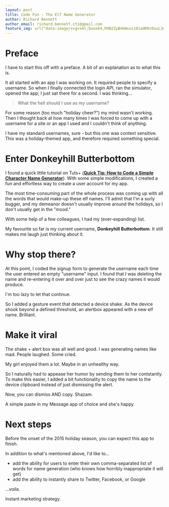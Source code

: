 ```yaml
---
layout: post
title: Code Fun - The Elf Name Generator
author: Richard Bennett
author_email: richard.bennett.cti@gmail.com
feature_img: url("data:image/svg+xml;base64,PHN2ZyB4bWxucz0iaHR0cDovL3d3dy53My5vcmcvMjAwMC9zdmciIHdpZHRoPSI4IiBoZWlnaHQ9IjgiPjxwYXRoIGQ9Ik0tMiAxMEwxMCAtMlpNMTAgNkw2IDEwWk0tMiAyTDIgLTIiIHN0cm9rZT0iI2ZmZiIgc3Ryb2tlLXdpZHRoPSI0LjciPjwvcGF0aD4KPC9zdmc+"),url("data:image/svg+xml;base64,PHN2ZyB4bWxucz0iaHR0cDovL3d3dy53My5vcmcvMjAwMC9zdmciIHdpZHRoPSIxMDAlIiBoZWlnaHQ9IjEwMCUiPgo8bGluZWFyR3JhZGllbnQgaWQ9ImciIHgyPSIxIiB5Mj0iMSI+CjxzdG9wIHN0b3AtY29sb3I9IiNFRTI1MjQiPjwvc3RvcD4KPHN0b3Agb2Zmc2V0PSIxMDAlIiBzdG9wLWNvbG9yPSIjRjEyMTE1Ij48L3N0b3A+CjwvbGluZWFyR3JhZGllbnQ+CjxyZWN0IHdpZHRoPSIxMDAlIiBoZWlnaHQ9IjEwMCUiIGZpbGw9InVybCgjZykiPjwvcmVjdD4KPC9zdmc+")
---
```


# Preface

I have to start this off with a preface.  A bit of an explanation as to what this is.

It all started with an app I was working on.  It required people to specify a username.  So when I finally connected the login API, ran the simulator, opened the app; I just sat there for a second.  I was thinking...

> What the hell should I use as my username?

For some reason (too much "holiday cheer?") my mind wasn't working.  Then I thought back at how many times I was forced to come up with a username for a site or an app I used and I couldn't think of anything.

I have my standard usernames, sure - but this one was context sensitive.  This was a holiday-themed app, and therefore required something special.

# Enter __Donkeyhill Butterbottom__

I found a quick little tutorial on Tuts+ (__[Quick Tip: How to Code a Simple Character Name Generator](http://warpedvisions.org)__).  With some simple modifications, I created a fun and effortless way to create a user account for my app.

The most time-consuming part of the whole process was coming up with all the words that would make-up these elf names.  I'll admit that I'm a surly bugger, and my demeanor doesn't usually improve around the holidays, so I don't usually get in the "mood."

With some help of a few colleagues, I had my (ever-expanding) list.

My favourite so far is my current username, __Donkeyhill Butterbottom__.  It still makes me laugh just thinking about it.

# Why stop there?

At this point, I coded the signup form to generate the username each time the user entered an empty "username" input.  I found that I was deleting the name and re-entering it over and over just to see the crazy names it would produce.

I'm too lazy to let that continue.

So I added a gesture event that detected a device shake.  As the device shook beyond a defined threshold, an alertbox appeared with a new elf name.  Brilliant.

# Make it viral

The shake + alert box was all well and good.  I was generating names like mad.  People laughed.  Some cried.

My girl enjoyed them a lot.  Maybe in an unhealthy way.

So I naturally had to appease her humor by sending them to her contstantly.  To make this easier, I added a bit functionality to copy the name to the device clipboard instead of just dismissing the alert.

Now, you can dismiss AND copy.  Shazam.

A simple paste in my Message app of choice and she's happy.

# Next steps

Before the onset of the 2015 holiday season, you can expect this app to finish.

In addition to what's mentioned above, I'd like to...

+ add the ability for users to enter their own comma-separated list of words for name generation (who knows how horribly inappropriate it will get)
+ add the ability to instantly share to Twitter, Facebook, or Google

...voila.

Instant marketing strategy.
